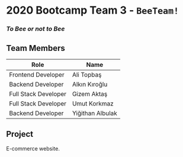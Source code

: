 # 2020 Bootcamp Team 3 - `BeeTeam!`

### *To Bee or not to Bee*

## Team Members

| Role                 | Name              |
|----------------------|-------------------|
| Frontend Developer   | Ali Topbaş        |
| Backend Developer    | Alkın Kıroğlu     |
| Full Stack Developer | Gizem Aktaş       |
| Full Stack Developer | Umut Korkmaz      |
| Backend Developer    | Yiğithan Albulak  |

## Project

E-commerce website.